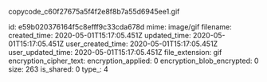 copycode_c60f27675a5f4f2e8f8b7a55d6945ee1.gif

id: e59b020376164f5c8efff9c33cda678d
mime: image/gif
filename: 
created_time: 2020-05-01T15:17:05.451Z
updated_time: 2020-05-01T15:17:05.451Z
user_created_time: 2020-05-01T15:17:05.451Z
user_updated_time: 2020-05-01T15:17:05.451Z
file_extension: gif
encryption_cipher_text: 
encryption_applied: 0
encryption_blob_encrypted: 0
size: 263
is_shared: 0
type_: 4